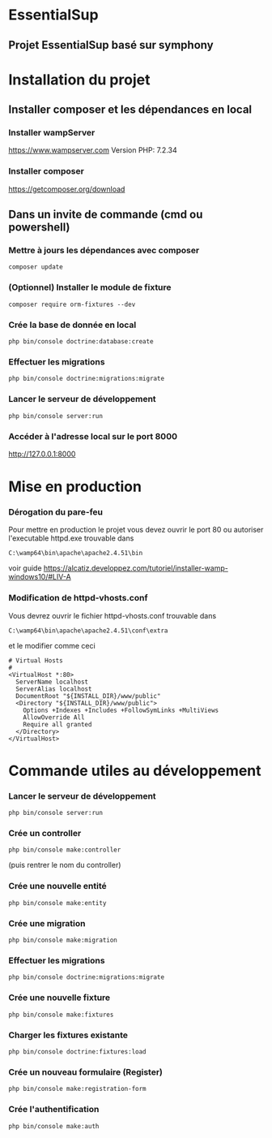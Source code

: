 # EssentialSup
## Projet EssentialSup basé sur symphony
# Installation du projet
## Installer composer et les dépendances en local
### Installer wampServer
https://www.wampserver.com
Version PHP: 7.2.34
### Installer composer
https://getcomposer.org/download
## Dans un invite de commande (cmd ou powershell)
### Mettre à jours les dépendances avec composer
```
composer update
```
### (Optionnel) Installer le module de fixture
```
composer require orm-fixtures --dev
```
### Crée la base de donnée en local
```
php bin/console doctrine:database:create
```
### Effectuer les migrations
```
php bin/console doctrine:migrations:migrate
```
### Lancer le serveur de développement
```
php bin/console server:run
```
### Accéder à l'adresse local sur le port 8000
http://127.0.0.1:8000


# Mise en production
### Dérogation du pare-feu
Pour mettre en production le projet vous devez ouvrir le port 80 ou autoriser l'executable httpd.exe trouvable dans
```
C:\wamp64\bin\apache\apache2.4.51\bin
```
voir guide
https://alcatiz.developpez.com/tutoriel/installer-wamp-windows10/#LIV-A

### Modification de httpd-vhosts.conf
Vous devrez ouvrir le fichier httpd-vhosts.conf trouvable dans
```
C:\wamp64\bin\apache\apache2.4.51\conf\extra
```
et le modifier comme ceci
```
# Virtual Hosts
#
<VirtualHost *:80>
  ServerName localhost
  ServerAlias localhost
  DocumentRoot "${INSTALL_DIR}/www/public"
  <Directory "${INSTALL_DIR}/www/public">
    Options +Indexes +Includes +FollowSymLinks +MultiViews
    AllowOverride All
    Require all granted
  </Directory>
</VirtualHost>
```

# Commande utiles au développement
### Lancer le serveur de développement
```
php bin/console server:run
```
### Crée un controller
```
php bin/console make:controller
```
(puis rentrer le nom du controller)
### Crée une nouvelle entité
```
php bin/console make:entity
```
### Crée une migration
```
php bin/console make:migration
```
### Effectuer les migrations
```
php bin/console doctrine:migrations:migrate
```
### Crée une nouvelle fixture
```
php bin/console make:fixtures
```
### Charger les fixtures existante
```
php bin/console doctrine:fixtures:load
```
### Crée un nouveau formulaire (Register)
```
php bin/console make:registration-form
```
### Crée l'authentification
```
php bin/console make:auth
```
